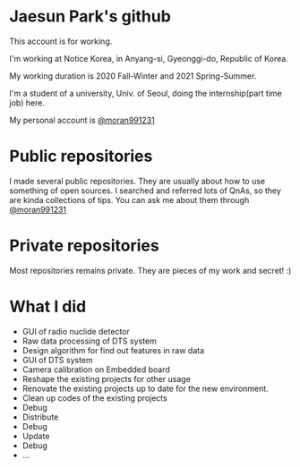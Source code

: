 # Jaesun Park's github

This account is for working.

I'm working at Notice Korea, in  Anyang-si, Gyeonggi-do, Republic of Korea.

My working duration is 2020 Fall-Winter and 2021 Spring-Summer.

I'm a student of a university, Univ. of Seoul, doing the internship(part time job) here.

My personal account is [@moran991231](github.com/moran991231)



# Public repositories

I made several public repositories. They are usually about how to use something of open sources. I searched and referred lots of QnAs, so they are kinda collections of tips. You can ask me about them through [@moran991231](github.com/moran991231)



# Private repositories

Most repositories remains private. They are pieces of my work and secret! :)



# What I did

- GUI of radio nuclide detector
- Raw data processing of DTS system
- Design algorithm for find out features in raw data
- GUI of DTS system
- Camera calibration on Embedded board
- Reshape the existing projects for other usage
- Renovate the existing projects up to date for the new environment.
- Clean up codes of the existing projects
- Debug
- Distribute
- Debug
- Update
- Debug
- ...


